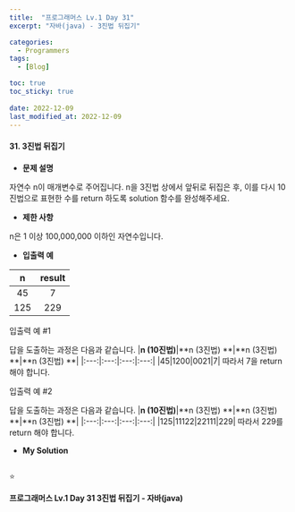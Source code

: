 ```yaml
---
title:  "프로그래머스 Lv.1 Day 31"
excerpt: "자바(java) - 3진법 뒤집기"

categories:
  - Programmers
tags:
  - [Blog]

toc: true
toc_sticky: true
 
date: 2022-12-09
last_modified_at: 2022-12-09
---
```


#### 31. 3진법 뒤집기


- **문제 설명** 

자연수 n이 매개변수로 주어집니다. n을 3진법 상에서 앞뒤로 뒤집은 후, 이를 다시 10진법으로 표현한 수를 return 하도록 solution 함수를 완성해주세요.

- **제한 사항**

n은 1 이상 100,000,000 이하인 자연수입니다.

- **입출력 예**

|**n**|**result**|
|:---:|:---:|
|45|7|
|125|229|

입출력 예 #1

답을 도출하는 과정은 다음과 같습니다.
|**n (10진법)**|**n (3진법)	**|**n (3진법)	**|**n (3진법)	**|
|:---:|:---:|:---:|:---:|
|45|1200|0021|7|
따라서 7을 return 해야 합니다.


입출력 예 #2

답을 도출하는 과정은 다음과 같습니다.
|**n (10진법)**|**n (3진법)	**|**n (3진법)	**|**n (3진법)	**|
|:---:|:---:|:---:|:---:|
|125|11122|22111|229|
따라서 229를 return 해야 합니다.


- **My Solution**

```java

```

⭐


**프로그래머스 Lv.1 Day 31 3진법 뒤집기 - 자바(java)**